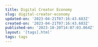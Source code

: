 ```yaml
---
title: Digital Creator Economy
slug: digital-creator-economy
updated-on: '2023-04-21T07:16:43.683Z'
created-on: '2023-04-21T07:16:43.683Z'
published-on: '2023-10-20T14:07:03.064Z'
layout: '[tags].html'
tags: tags
---
```



